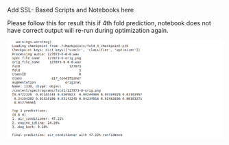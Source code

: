 Add SSL- Based Scripts and Notebooks here



Please follow this for result this if 4th fold prediction, notebook does not have correct output will re-run during optimization again.

![Alt text](https://github.com/aryashah2k/QUACLRS-QUasi-supervised-Audio-Classification-by-Learning-Representations-from-Spectrograms/blob/Aman/ssl-methods/Screenshot%20from%202025-04-05%2010-11-35.png)
